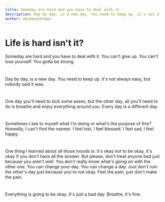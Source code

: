 ```yaml
---
title: Someday are hard and you have to deal with it
description: Day by day, is a new day. You need to keep up. it's not always easy, but nobody said it was.
author: abimanyudrmwn
---
```


# Life is hard isn't it?

Someday are hard and you have to deal with it. You can't give up. You can't lose yourself. You gotta be strong.
#
Day by day, is a new day. You need to keep up. it's not always easy, but nobody said it was.
#
One day you'll need to kick some asses, but the other day, all you'll need to do is breathe and enjoy everything around you. Every day is a different day.
#
Sometimes I ask to myself what I'm doing or what's the purpose of this? Honestly, I can't find the naswer. I feel lost, I feel blessed. I feel sad, I feel happy.
#
One thing I learned about all those moods is: it's okay not to be  okay, it's okay if you don't have all the answer. But please, don't treat anyone bad just because you aren't well. You don't really know what's going on with the other one. You can change your day. You can change a day. Just don't ruin the other's day just because you're not okay. Feel the pain, just don't make the pain.
#
Everything is going to be okay. It's just a bad day. Breathe, it's fine.
